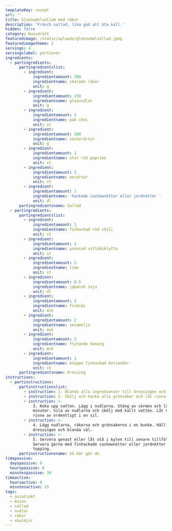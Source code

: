 ```yaml
---
templateKey: recept
url: ''
title: Glasnudelsallad med räkor
description: 'Fräsch sallad, lika god att äta kall.'
hidden: false
category: Huvudrätt
featuredimage: /static/uploads/glasnudelsallad.jpeg
featuredimagetheme: 2
servings: 4
servingslabel: portioner
ingredients:
  - partingredients:
      partingredientslist:
        - ingredient:
            ingredientamount: 300
            ingredientname: skalade räkor
            unit: g
        - ingredient:
            ingredientamount: 150
            ingredientname: glasnudlar
            unit: g
        - ingredient:
            ingredientamount: 2
            ingredientname: pak choi
            unit: st
        - ingredient:
            ingredientamount: 200
            ingredientname: sockerärtor
            unit: g
        - ingredient:
            ingredientamount: 1
            ingredientname: stor röd paprika
            unit: st
        - ingredient:
            ingredientamount: 2
            ingredientname: morötter
            unit: st
        - ingredient:
            ingredientamount: 1
            ingredientname: 'hackade cashewnötter eller jordnötter '
            unit: dl
      partingredientsname: Sallad
  - partingredients:
      partingredientslist:
        - ingredient:
            ingredientamount: 1
            ingredientname: finhackad röd chili
            unit: st
        - ingredient:
            ingredientamount: 1
            ingredientname: pressad vitlöksklyfta
            unit: st
        - ingredient:
            ingredientamount: 2
            ingredientname: lime
            unit: st
        - ingredient:
            ingredientamount: 0.5
            ingredientname: japansk soja
            unit: dl
        - ingredient:
            ingredientamount: 2
            ingredientname: fisksås
            unit: msk
        - ingredient:
            ingredientamount: 2
            ingredientname: sesamolja
            unit: msk
        - ingredient:
            ingredientamount: 2
            ingredientname: flytande honung
            unit: msk
        - ingredient:
            ingredientamount: 1
            ingredientname: knippe finhackad koriander
            unit: st
      partingredientsname: Dressing
instructions:
  - partinstructions:
      partinstructionslist:
        - instruction: 1. Blanda alla ingredienser till dressingen och ställ åt sidan.
        - instruction: 2. Skölj och hacka alla grönsaker och låt rinna av i en sil.
        - instruction: >-
            3. Koka upp vatten. Lägg i nudlarna. Stäng av värmen och låt stå i 5
            minuter. Sila av nudlarna och skölj med kallt vatten. Låt nudlarna
            rinna av ordentligt i en sil.
        - instruction: >-
            4. Lägg nudlarna, räkorna och grönsakerna i en bunke. Häll över
            dressingen och blanda väl.
        - instruction: >-
            5. Servera genast eller låt stå i kylen till senare tillfälle.
            Servera gärna med finhackade cashewnötter eller jordnötter som
            topping.
      partinstructionsname: Så här gör du
timepassive:
  dayspassive: 0
  hourspassive: 0
  minutespassive: 30
timeactive:
  hoursactive: 0
  minutesactive: 15
tags:
  - asiatiskt
  - Asien
  - sallad
  - nudlar
  - räkor
  - skaldjur
---
```

